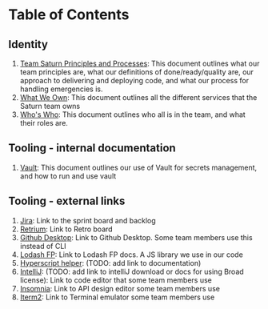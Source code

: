 # Table of Contents

## Identity
1. [Team Saturn Principles and Processes](identity/Team-Saturn-Principles-and-Processes.md): This document outlines what our team principles are, what our definitions of done/ready/quality are, our approach to delivering and deploying code, and what our process for handling emergencies is.
2. [What We Own](identity/What-We-Own.md): This document outlines all the different services that the Saturn team owns
3. [Who's Who](identity/Whos-Who.md): This document outlines who all is in the team, and what their roles are.

## Tooling - internal documentation
1. [Vault](tooling/Vault.md): This document outlines our use of Vault for secrets management, and how to run and use vault

## Tooling - external links

1. [Jira](https://broadworkbench.atlassian.net/secure/RapidBoard.jspa?rapidView=59&projectKey=SATURN): Link to the sprint board and backlog
2. [Retrium](https://app.retrium.com/team-room/a7241855-6992-4420-9a57-c40d39efda0b): Link to Retro board
3. [Github Desktop](https://desktop.github.com/): Link to Github Desktop. Some team members use this instead of CLI
4. [Lodash FP](https://github.com/lodash/lodash/wiki/FP-Guide): Link to Lodash FP docs. A JS library we use in our code
5. [Hyperscript helper](): (TODO: add link to documentation)
6. [IntelliJ](): (TODO: add link to intelliJ download or docs for using Broad license): Link to code editor that some team members use
7. [Insomnia](https://insomnia.rest/): Link to API design editor some team members use
8. [Iterm2](https://www.iterm2.com/): Link to Terminal emulator some team members use
